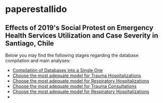 # paperestallido

## Effects of 2019's Social Protest on Emergency Health Services Utilization and Case Severity in Santiago, Chile


Below you may find the following stages regarding the database compilation and main analyses:

 - [Compilation of Databases into a Single One](BD_Compilation.html)
 - [Choose the most adequate model for Trauma Hospitalizations]()
 - [Choose the most adequate model for Respiratory Hospitalizations]()
 - [Choose the most adequate model for Trauma Consultations]()
 - [Choose the most adequate model for Respiratory Hospitalizations]()
 - []()
